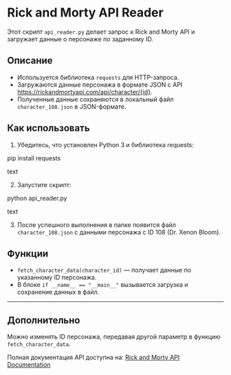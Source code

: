 # Rick and Morty API Reader

Этот скрипт `api_reader.py` делает запрос к Rick and Morty API и загружает данные о персонаже по заданному ID.

## Описание

- Используется библиотека `requests` для HTTP-запроса.
- Загружаются данные персонажа в формате JSON с API https://rickandmortyapi.com/api/character/{id}.
- Полученные данные сохраняются в локальный файл `character_108.json` в JSON-формате.

## Как использовать

1. Убедитесь, что установлен Python 3 и библиотека requests:

pip install requests

text

2. Запустите скрипт:

python api_reader.py

text

3. После успешного выполнения в папке появится файл `character_108.json` с данными персонажа с ID 108 (Dr. Xenon Bloom).

## Функции

- `fetch_character_data(character_id)` — получает данные по указанному ID персонажа.
- В блоке `if __name__ == "__main__"` вызывается загрузка и сохранение данных в файл.

---

## Дополнительно

Можно изменять ID персонажа, передавая другой параметр в функцию `fetch_character_data`.

Полная документация API доступна на: [Rick and Morty API Documentation](https://rickandmortyapi.com/documentation/)
